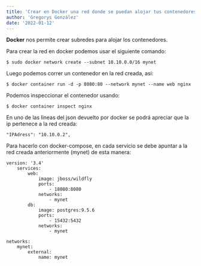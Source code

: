 ```yaml
---
title: 'Crear en Docker una red donde se puedan alojar tus contenedores'
author: 'Gregorys González'
date: '2022-01-12'
---
```


**Docker** nos permite crear subredes para alojar los contenedores.

Para crear la red en docker podemos usar el siguiente comando:

```
$ sudo docker network create --subnet 10.10.0.0/16 mynet
```

Luego podemos correr un contenedor en la red creada, asi:

```
$ docker container run -d -p 8080:80 --network mynet --name web nginx
```

Podemos inspeccionar el contenedor usando:

```
$ docker container inspect nginx
```

En uno de las lineas del json devuelto por docker se podrá apreciar que la ip pertenece a la red creada:

```
"IPAdress": "10.10.0.2",
```

Para hacerlo con docker-compose, en cada servicio se debe apuntar a la red creada anteriormente (mynet) de esta manera:

```
version: '3.4'
    services:
        web:
            image: jboss/wildfly
            ports:
                - 18080:8080
            networks:
                - mynet
        db:
            image: postgres:9.5.6
            ports:
                - 15432:5432
            networks:
                - mynet

networks:
    mynet:
        external:
            name: mynet
```
